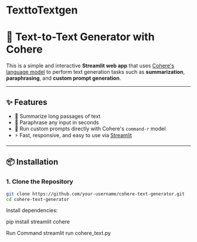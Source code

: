 # TexttoTextgen
# 🧠 Text-to-Text Generator with Cohere

This is a simple and interactive **Streamlit web app** that uses [Cohere's language model](https://cohere.com) to perform text generation tasks such as **summarization**, **paraphrasing**, and **custom prompt generation**.

---

## ✨ Features

- 📝 Summarize long passages of text
- 🔁 Paraphrase any input in seconds
- 🧠 Run custom prompts directly with Cohere's `command-r` model
- ⚡ Fast, responsive, and easy to use via [Streamlit](https://streamlit.io)

---

## 📦 Installation

### 1. Clone the Repository

```bash
git clone https://github.com/your-username/cohere-text-generator.git
cd cohere-text-generator
```
Install dependencies:

pip install streamlit cohere

Run Command
streamlit run cohere_text.py




